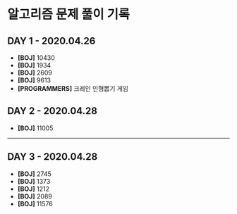 # 알고리즘 문제 풀이 기록

## DAY 1 - 2020.04.26

- **[BOJ]** 10430
- **[BOJ]** 1934
- **[BOJ]** 2609
- **[BOJ]** 9613
- **[PROGRAMMERS]** 크레인 인형뽑기 게임


## DAY 2 - 2020.04.28

- **[BOJ]** 11005

---

## DAY 3 - 2020.04.28
- **[BOJ]** 2745
- **[BOJ]** 1373
- **[BOJ]** 1212
- **[BOJ]** 2089
- **[BOJ]** 11576